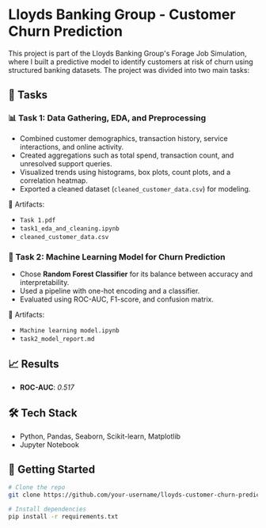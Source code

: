 # Lloyds Banking Group - Customer Churn Prediction

This project is part of the Lloyds Banking Group's Forage Job Simulation, where I built a predictive model to identify customers at risk of churn using structured banking datasets. The project was divided into two main tasks:

## 🚀 Tasks

### 📊 Task 1: Data Gathering, EDA, and Preprocessing
- Combined customer demographics, transaction history, service interactions, and online activity.
- Created aggregations such as total spend, transaction count, and unresolved support queries.
- Visualized trends using histograms, box plots, count plots, and a correlation heatmap.
- Exported a cleaned dataset (`cleaned_customer_data.csv`) for modeling.

📂 Artifacts:
- `Task 1.pdf`
- `task1_eda_and_cleaning.ipynb`
- `cleaned_customer_data.csv`

### 🤖 Task 2: Machine Learning Model for Churn Prediction
- Chose **Random Forest Classifier** for its balance between accuracy and interpretability.
- Used a pipeline with one-hot encoding and a classifier.
- Evaluated using ROC-AUC, F1-score, and confusion matrix.

📂 Artifacts:
- `Machine learning model.ipynb`
- `task2_model_report.md`

## 📈 Results
- **ROC-AUC**: *0.517*

## 🛠️ Tech Stack
- Python, Pandas, Seaborn, Scikit-learn, Matplotlib
- Jupyter Notebook

## 📁 Getting Started
```bash
# Clone the repo
git clone https://github.com/your-username/lloyds-customer-churn-prediction.git

# Install dependencies
pip install -r requirements.txt
